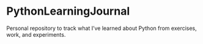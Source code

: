 # PythonLearningJournal
Personal repository to track what I’ve learned about Python from exercises, work, and experiments.
